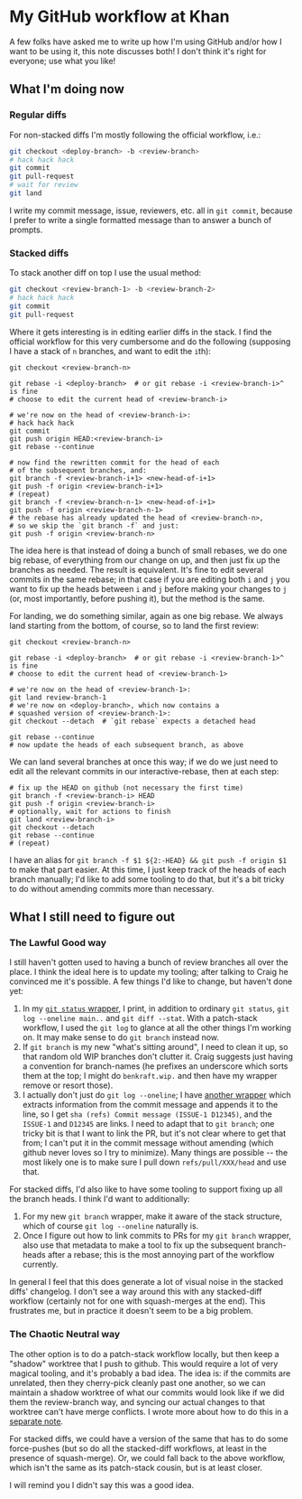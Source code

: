 # My GitHub workflow at Khan

A few folks have asked me to write up how I'm using GitHub and/or how I want to be using it, this note discusses both!  I don't think it's right for everyone; use what you like!

## What I'm doing now

### Regular diffs

For non-stacked diffs I'm mostly following the official workflow, i.e.:

```sh
git checkout <deploy-branch> -b <review-branch>
# hack hack hack
git commit
git pull-request
# wait for review
git land
```

I write my commit message, issue, reviewers, etc. all in `git commit`, because I prefer to write a single formatted message than to answer a bunch of prompts.

### Stacked diffs

To stack another diff on top I use the usual method:

```sh
git checkout <review-branch-1> -b <review-branch-2>
# hack hack hack
git commit
git pull-request
```

Where it gets interesting is in editing earlier diffs in the stack.  I find the official workflow for this very cumbersome and do the following (supposing I have a stack of `n` branches, and want to edit the `i`th):

```
git checkout <review-branch-n>

git rebase -i <deploy-branch>  # or git rebase -i <review-branch-i>^ is fine
# choose to edit the current head of <review-branch-i>

# we're now on the head of <review-branch-i>:
# hack hack hack
git commit
git push origin HEAD:<review-branch-i>
git rebase --continue

# now find the rewritten commit for the head of each
# of the subsequent branches, and:
git branch -f <review-branch-i+1> <new-head-of-i+1>
git push -f origin <review-branch-i+1>
# (repeat)
git branch -f <review-branch-n-1> <new-head-of-i+1>
git push -f origin <review-branch-n-1>
# the rebase has already updated the head of <review-branch-n>,
# so we skip the `git branch -f` and just:
git push -f origin <review-branch-n>
```

The idea here is that instead of doing a bunch of small rebases, we do one big rebase, of everything from our change on up, and then just fix up the branches as needed.  The result is equivalent.  It's fine to edit several commits in the same rebase; in that case if you are editing both `i` and `j` you want to fix up the heads between `i` and `j` before making your changes to `j` (or, most importantly, before pushing it), but the method is the same.

For landing, we do something similar, again as one big rebase.  We always land starting from the bottom, of course, so to land the first review:

```
git checkout <review-branch-n>

git rebase -i <deploy-branch>  # or git rebase -i <review-branch-1>^ is fine
# choose to edit the current head of <review-branch-1>

# we're now on the head of <review-branch-1>:
git land review-branch-1
# we're now on <deploy-branch>, which now contains a
# squashed version of <review-branch-1>:
git checkout --detach  # `git rebase` expects a detached head

git rebase --continue
# now update the heads of each subsequent branch, as above
```

We can land several branches at once this way; if we do we just need to edit all the relevant commits in our interactive-rebase, then at each step:
```
# fix up the HEAD on github (not necessary the first time)
git branch -f <review-branch-i> HEAD
git push -f origin <review-branch-i>
# optionally, wait for actions to finish
git land <review-branch-i>
git checkout --detach
git rebase --continue
# (repeat)
```

I have an alias for `git branch -f $1 ${2:-HEAD} && git push -f origin $1` to make that part easier.  At this time, I just keep track of the heads of each branch manually; I'd like to add some tooling to do that, but it's a bit tricky to do without amending commits more than necessary.

## What I still need to figure out

### The Lawful Good way

I still haven't gotten used to having a bunch of review branches all over the place.  I think the ideal here is to update my tooling; after talking to Craig he convinced me it's possible.  A few things I'd like to change, but haven't done yet:

1. In my [`git status` wrapper](https://github.com/benjaminjkraft/dotfiles/blob/main/bin/git-s), I print, in addition to ordinary `git status`, `git log --oneline main..` and `git diff --stat`.  With a patch-stack workflow, I used the `git log` to glance at all the other things I'm working on.  It may make sense to do `git branch` instead now.
2. If `git branch` is my new "what's sitting around", I need to clean it up, so that random old WIP branches don't clutter it.  Craig suggests just having a convention for branch-names (he prefixes an underscore which sorts them at the top; I might do `benkraft.wip.` and then have my wrapper remove or resort those).
3. I actually don't just do `git log --oneline`; I have [another wrapper](https://github.com/benjaminjkraft/dotfiles/blob/main/bin/git-l) which extracts information from the commit message and appends it to the line, so I get `sha (refs) Commit message (ISSUE-1 D12345)`, and the `ISSUE-1` and `D12345` are links.  I need to adapt that to `git branch`; one tricky bit is that I want to link the PR, but it's not clear where to get that from; I can't put it in the commit message without amending (which github never loves so I try to minimize).  Many things are possible -- the most likely one is to make sure I pull down `refs/pull/XXX/head` and use that.

For stacked diffs, I'd also like to have some tooling to support fixing up all the branch heads.  I think I'd want to additionally:

1. For my new `git branch` wrapper, make it aware of the stack structure, which of course `git log --oneline` naturally is.
2. Once I figure out how to link commits to PRs for my `git branch` wrapper, also use that metadata to make a tool to fix up the subsequent branch-heads after a rebase; this is the most annoying part of the workflow currently.

In general I feel that this does generate a lot of visual noise in the stacked diffs' changelog.  I don't see a way around this with any stacked-diff workflow (certainly not for one with squash-merges at the end).  This frustrates me, but in practice it doesn't seem to be a big problem.

### The Chaotic Neutral way

The other option is to do a patch-stack workflow locally, but then keep a "shadow" worktree that I push to github.  This would require a lot of very magical tooling, and it's probably a bad idea.  The idea is: if the commits are unrelated, then they cherry-pick cleanly past one another, so we can maintain a shadow worktree of what our commits would look like if we did them the review-branch way, and syncing our actual changes to that worktree can't have merge conflicts.  I wrote more about how to do this in a [separate note](github-patch-workflow.md).

For stacked diffs, we could have a version of the same that has to do some force-pushes (but so do all the stacked-diff workflows, at least in the presence of squash-merge).  Or, we could fall back to the above workflow, which isn't the same as its patch-stack cousin, but is at least closer.

I will remind you I didn't say this was a good idea.
